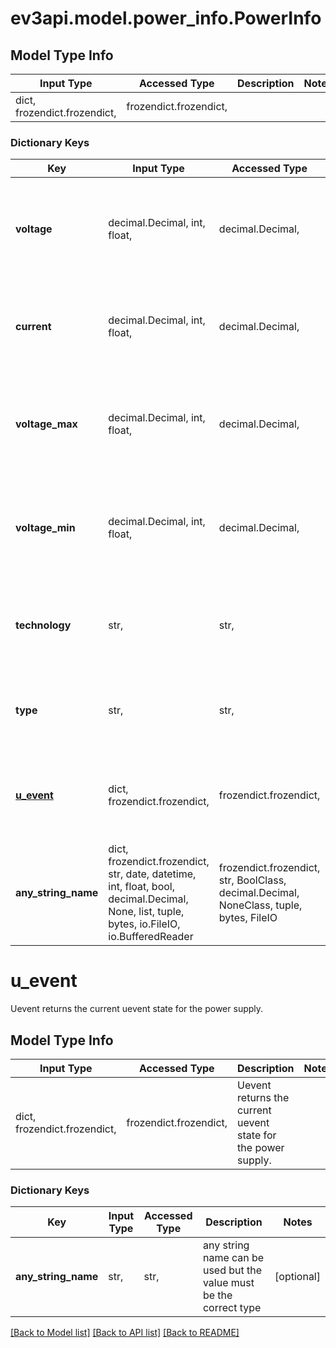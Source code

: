 # ev3api.model.power_info.PowerInfo

## Model Type Info
Input Type | Accessed Type | Description | Notes
------------ | ------------- | ------------- | -------------
dict, frozendict.frozendict,  | frozendict.frozendict,  |  | 

### Dictionary Keys
Key | Input Type | Accessed Type | Description | Notes
------------ | ------------- | ------------- | ------------- | -------------
**voltage** | decimal.Decimal, int, float,  | decimal.Decimal,  | Voltage returns voltage measured from the power supply in volts. | [optional] 
**current** | decimal.Decimal, int, float,  | decimal.Decimal,  | Current returns the current drawn from the power supply in milliamps. | [optional] 
**voltage_max** | decimal.Decimal, int, float,  | decimal.Decimal,  | VoltageMax returns the maximum design voltage for the power supply in volts. | [optional] 
**voltage_min** | decimal.Decimal, int, float,  | decimal.Decimal,  | VoltageMin returns the minimum design voltage for the power supply in volts. | [optional] 
**technology** | str,  | str,  | Technology returns the battery technology of the power supply. | [optional] 
**type** | str,  | str,  | Type returns the battery type of the power supply. | [optional] 
**[u_event](#u_event)** | dict, frozendict.frozendict,  | frozendict.frozendict,  | Uevent returns the current uevent state for the power supply. | [optional] 
**any_string_name** | dict, frozendict.frozendict, str, date, datetime, int, float, bool, decimal.Decimal, None, list, tuple, bytes, io.FileIO, io.BufferedReader | frozendict.frozendict, str, BoolClass, decimal.Decimal, NoneClass, tuple, bytes, FileIO | any string name can be used but the value must be the correct type | [optional]

# u_event

Uevent returns the current uevent state for the power supply.

## Model Type Info
Input Type | Accessed Type | Description | Notes
------------ | ------------- | ------------- | -------------
dict, frozendict.frozendict,  | frozendict.frozendict,  | Uevent returns the current uevent state for the power supply. | 

### Dictionary Keys
Key | Input Type | Accessed Type | Description | Notes
------------ | ------------- | ------------- | ------------- | -------------
**any_string_name** | str,  | str,  | any string name can be used but the value must be the correct type | [optional] 

[[Back to Model list]](../../README.md#documentation-for-models) [[Back to API list]](../../README.md#documentation-for-api-endpoints) [[Back to README]](../../README.md)

